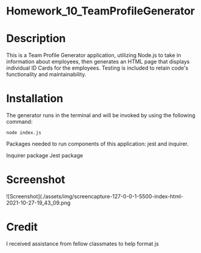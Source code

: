 # Homework_10_TeamProfileGenerator

# Description
This is a Team Profile Generator application, utilizing Node.js to take in information about employees, then generates an HTML page that displays individual ID Cards for the employees. Testing is included to retain code's functionality and maintainability.

# Installation
The generator runs in the terminal and will be invoked by using the following command:

    node index.js
    
Packages needed to run components of this application: jest and inquirer.

Inquirer package
Jest package

# Screenshot
![Screenshot](./assets/img/screencapture-127-0-0-1-5500-index-html-2021-10-27-19_43_09.png

# Credit
I received assistance from fellow classmates to help format js